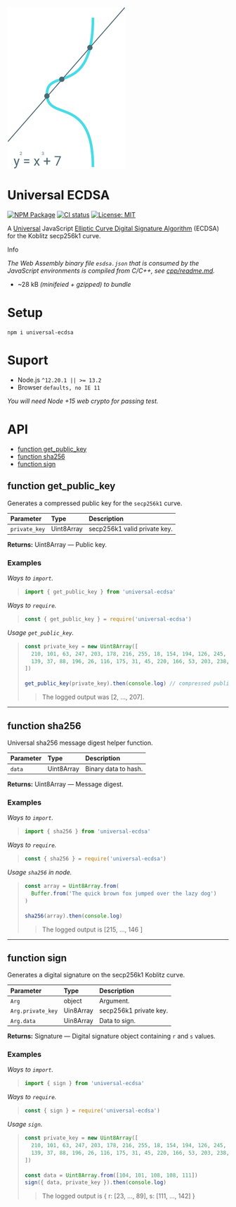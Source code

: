 ![secp256k1 logo](https://raw.githubusercontent.com/pur3miish/universal-ecdsa/master/static/secp256k1.svg)

# Universal ECDSA

[![NPM Package](https://img.shields.io/npm/v/universal-ecdsa.svg)](https://www.npmjs.org/package/universal-ecdsa) [![CI status](https://github.com/pur3miish/universal-ecdsa/workflows/CI/badge.svg)](https://github.com/pur3miish/universal-ecdsa/actions) [![License: MIT](https://img.shields.io/badge/License-MIT-yellow.svg)](https://github.com/pur3miish/eos-ecc/blob/main/LICENSE)

A [Universal](https://en.wikipedia.org/wiki/Isomorphic_JavaScript) JavaScript [Elliptic Curve Digital Signature Algorithm](https://en.bitcoin.it/wiki/Elliptic_Curve_Digital_Signature_Algorithm) (ECDSA) for the Koblitz secp256k1 curve.

Info

_The Web Assembly binary file `esdsa.json` that is consumed by the JavaScript environments is compiled from C/C++, see [cpp/readme.md](https://https://github.com/pur3miish/universal-ecdsa/tree/master/cpp)._

- ~28 kB _(minifeied + gzipped) to bundle_

# Setup

```shell
npm i universal-ecdsa
```

# Suport

- Node.js `^12.20.1 || >= 13.2`
- Browser `defaults, no IE 11`

_You will need Node +15 web crypto for passing test._

# API

- [function get_public_key](#function-get_public_key)
- [function sha256](#function-sha256)
- [function sign](#function-sign)

## function get_public_key

Generates a compressed public key for the `secp256k1` curve.

| Parameter     | Type       | Description                  |
| :------------ | :--------- | :--------------------------- |
| `private_key` | Uint8Array | secp256k1 valid private key. |

**Returns:** Uint8Array — Public key.

### Examples

_Ways to `import`._

> ```js
> import { get_public_key } from 'universal-ecdsa'
> ```

_Ways to `require`._

> ```js
> const { get_public_key } = require('universal-ecdsa')
> ```

_Usage `get_public_key`._

> ```js
> const private_key = new Uint8Array([
>   210, 101, 63, 247, 203, 178, 216, 255, 18, 154, 194, 126, 245, 120, 28, 230,
>   139, 37, 88, 196, 26, 116, 175, 31, 45, 220, 166, 53, 203, 238, 240, 125
> ])
>
> get_public_key(private_key).then(console.log) // compressed public key.
> ```
>
> > The logged output was \[2, …, 207].

---

## function sha256

Universal sha256 message digest helper function.

| Parameter | Type       | Description          |
| :-------- | :--------- | :------------------- |
| `data`    | Uint8Array | Binary data to hash. |

**Returns:** Uint8Array — Message digest.

### Examples

_Ways to `import`._

> ```js
> import { sha256 } from 'universal-ecdsa'
> ```

_Ways to `require`._

> ```js
> const { sha256 } = require('universal-ecdsa')
> ```

_Usage `sha256` in node._

> ```js
> const array = Uint8Array.from(
>   Buffer.from('The quick brown fox jumped over the lazy dog')
> )
>
> sha256(array).then(console.log)
> ```
>
> > The logged output is \[215, …, 146 ]

---

## function sign

Generates a digital signature on the secp256k1 Koblitz curve.

| Parameter         | Type      | Description            |
| :---------------- | :-------- | :--------------------- |
| `Arg`             | object    | Argument.              |
| `Arg.private_key` | Uin8Array | secp256k1 private key. |
| `Arg.data`        | Uin8Array | Data to sign.          |

**Returns:** Signature — Digital signature object containing `r` and `s` values.

### Examples

_Ways to `import`._

> ```js
> import { sign } from 'universal-ecdsa'
> ```

_Ways to `require`._

> ```js
> const { sign } = require('universal-ecdsa')
> ```

_Usage `sign`._

> ```js
> const private_key = new Uint8Array([
>   210, 101, 63, 247, 203, 178, 216, 255, 18, 154, 194, 126, 245, 120, 28, 230,
>   139, 37, 88, 196, 26, 116, 175, 31, 45, 220, 166, 53, 203, 238, 240, 125
> ])
>
> const data = Uint8Array.from([104, 101, 108, 108, 111])
> sign({ data, private_key }).then(console.log)
> ```
>
> > The logged output is { r: \[23, …, 89], s: \[111, …, 142] }
